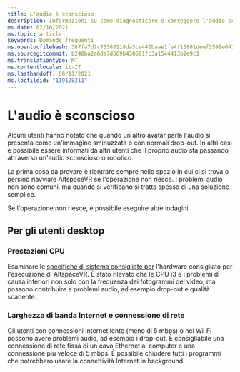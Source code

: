 ```yaml
---
title: L'audio è sconscioso
description: Informazioni su come diagnosticare e correggere l'audio sconscioso negli eventi AltspaceVR.
ms.date: 02/10/2021
ms.topic: article
keywords: Domande frequenti
ms.openlocfilehash: 387fa7d2c73388118da3ce442baae1fe4f13881deef3599e04163ad2abf321f9
ms.sourcegitcommit: b248ba2a6da7d669b430581fc3a1544413b2e9c1
ms.translationtype: MT
ms.contentlocale: it-IT
ms.lasthandoff: 08/11/2021
ms.locfileid: "119128211"
---
```

# <a name="my-audio-is-choppy"></a>L'audio è sconscioso

Alcuni utenti hanno notato che quando un altro avatar parla l'audio si presenta come un'immagine sminuzzata o con normali drop-out. In altri casi è possibile essere informati da altri utenti che il proprio audio sta passando attraverso un'audio sconscioso o robotico.

La prima cosa da provare è rientrare sempre nello spazio in cui ci si trova o persino riavviare AltspaceVR se l'operazione non riesce. I problemi audio non sono comuni, ma quando si verificano si tratta spesso di una soluzione semplice. 

Se l'operazione non riesce, è possibile eseguire altre indagini. 

## <a name="for-desktop-users"></a>Per gli utenti desktop

### <a name="cpu-performance"></a>Prestazioni CPU

Esaminare le [specifiche di sistema consigliate per](../getting-started/system-requirements.md) l'hardware consigliato per l'esecuzione di AltspaceVR. È stato rilevato che le CPU i3 e i problemi di causa inferiori non solo con la frequenza dei fotogrammi del video, ma possono contribuire a problemi audio, ad esempio drop-out e qualità scadente.

### <a name="internet-bandwidth-and-network-connection"></a>Larghezza di banda Internet e connessione di rete

Gli utenti con connessioni Internet lente (meno di 5 mbps) o nel Wi-Fi possono avere problemi audio, ad esempio i drop-out. È consigliabile una connessione di rete fissa di un cavo Ethernet al computer e una connessione più veloce di 5 mbps. È possibile chiudere tutti i programmi che potrebbero usare la connettività Internet in background.